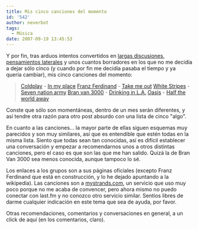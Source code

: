 ```yaml
---
title: Mis cinco canciones del momento
id: '542'
author: neverbot
tags:
  - Música
date: 2007-09-19 13:45:53
---
```


Y por fin, tras arduos intentos convertidos en [largas discusiones](https://neverbot.com/musica/mis-5-mejores/), [pensamientos laterales](https://neverbot.com/yo-queria-escribir-de-mis-cinco-canciones-del-momento/) y unos cuantos borradores en los que no me decidía a dejar sólo cinco (y cuando por fin me decidía pasaba el tiempo y ya quería cambiar), mis cinco canciones del momento:

> [Coldplay](http://www.coldplay.com/) - [In my place](http://www.mystrands.com/track/2697244/ref/12) 
  [Franz Ferdinand](http://en.wikipedia.org/wiki/Franz_Ferdinand_%28band%29) - [Take me out](http://www.mystrands.com/track/3232126/ref/12) 
  [White Stripes](http://www.whitestripes.com/) - [Seven nation army](http://www.mystrands.com/track/2921537/ref/12) 
  [Bran van 3000](http://www.branvan3000.com/) - [Drinking in L.A.](http://www.mystrands.com/track/1365188/ref/12) 
  [Oasis](http://www.oasisinet.com) - [Half the world away](http://www.mystrands.com/track/1476623/ref/12)

Conste que sólo son momentáneas, dentro de un mes serán diferentes, y así tendre otra razón para otro post absurdo con una lista de cinco "algo".

En cuanto a las canciones... la mayor parte de ellas siguen esquemas muy parecidos y son muy similares, así que es entendible que estén todas en la misma lista. Siento que todas sean tan conocidas, así es difícil establecer una conversación y empezar a recomendarnos unos a otros distintas canciones, pero el caso es que son las que me han salido. Quizá la de Bran Van 3000 sea menos conocida, aunque tampoco lo sé.

Los enlaces a los grupos son a sus páginas oficiales (excepto Franz Ferdinand que está en construcción, y lo he dejado apuntando a la wikipedia). Las canciones son a [mystrands.com](http://www.mystrands.com/), un servicio que uso muy poco porque no me acaba de convencer, pero ahora mismo no puedo conectar con last.fm y no conozco otro servicio similar. Sentíos libres de darme cualquier indicación en este tema que sea de ayuda, por favor.

Otras recomendaciones, comentarios y conversaciones en general, a un click de aquí (en los comentarios, claro).